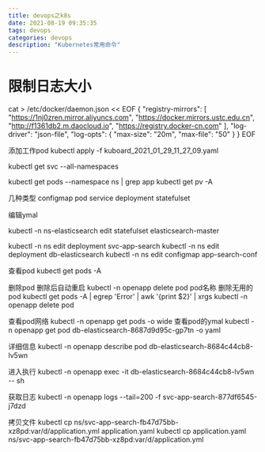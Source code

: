 ```yaml
---
title: devops之k8s
date: 2021-08-19 09:35:35
tags: devops
categories: devops
description: "Kubernetes常用命令"
---
```


# 限制日志大小
cat > /etc/docker/daemon.json << EOF
{
    "registry-mirrors": [
        "https://1nj0zren.mirror.aliyuncs.com",
        "https://docker.mirrors.ustc.edu.cn",
        "http://f1361db2.m.daocloud.io",
        "https://registry.docker-cn.com"
    ],
        "log-driver": "json-file",
        "log-opts": {
                "max-size": "20m",
                "max-file": "50"
        }
}
EOF

添加工作pod
kubectl apply -f kuboard_2021_01_29_11_27_09.yaml

kubectl get svc --all-namespaces

kubectl get pods --namespace ns | grep app
kubectl get pv -A


几种类型 configmap pod service deployment statefulset

编辑ymal

kubectl -n ns-elasticsearch  edit statefulset elasticsearch-master

kubectl -n ns  edit deployment svc-app-search
kubectl -n ns  edit deployment db-elasticsearch
kubectl -n ns  edit configmap app-search-conf

查看pod
kubectl get pods -A 

删除pod 删除后自动重启
kubectl -n openapp delete pod  pod名称
删除无用的pod
kubectl get pods -A  | egrep 'Error' | awk '{print $2}' | xrgs kubectl  -n openapp delete pod   

查看pod网络
kubectl -n openapp get pods -o wide 
查看pod的ymal
kubectl -n openapp get pod db-elasticsearch-8687d9d95c-gp7tn  -o yaml  

详细信息
kubectl -n openapp describe pod db-elasticsearch-8684c44cb8-lv5wn 

进入执行
kubectl -n openapp  exec -it db-elasticsearch-8684c44cb8-lv5wn -- sh

获取日志
kubectl -n openapp  logs --tail=200  -f svc-app-search-877df6545-j7dzd 


拷贝文件
kubectl cp ns/svc-app-search-fb47d75bb-xz8pd:var/d/application.yml application.yaml
kubectl cp application.yaml ns/svc-app-search-fb47d75bb-xz8pd:var/d/application.yml

